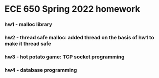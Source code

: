 # ECE 650 Spring 2022 homework
### hw1 - malloc library
### hw2 - thread safe malloc: added thread on the basis of hw1 to make it thread safe
### hw3 - hot potato game: TCP socket programming
### hw4 - database programming
